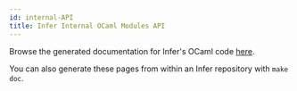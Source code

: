 ```yaml
---
id: internal-API
title: Infer Internal OCaml Modules API
---
```


Browse the generated documentation for Infer's OCaml code [here](pathname:///odoc/1.0.0/infer/infer.html).

You can also generate these pages from within an Infer repository with `make doc`.
